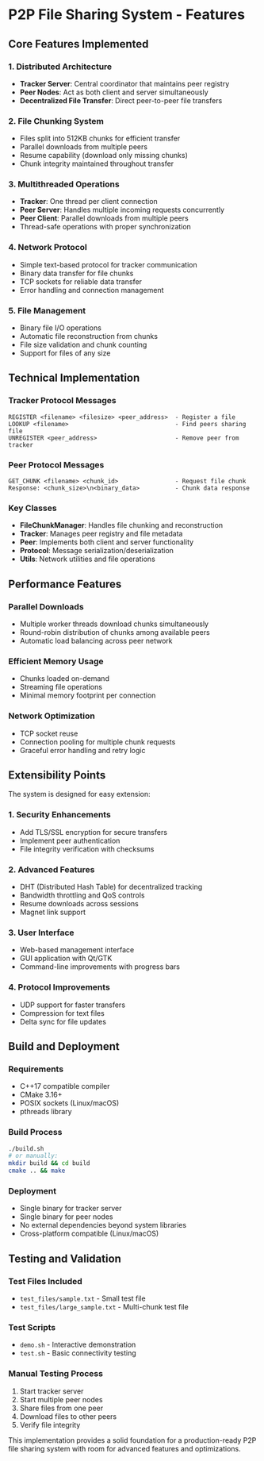 # P2P File Sharing System - Features

## Core Features Implemented

### 1. Distributed Architecture
- **Tracker Server**: Central coordinator that maintains peer registry
- **Peer Nodes**: Act as both client and server simultaneously
- **Decentralized File Transfer**: Direct peer-to-peer file transfers

### 2. File Chunking System
- Files split into 512KB chunks for efficient transfer
- Parallel downloads from multiple peers
- Resume capability (download only missing chunks)
- Chunk integrity maintained throughout transfer

### 3. Multithreaded Operations
- **Tracker**: One thread per client connection
- **Peer Server**: Handles multiple incoming requests concurrently
- **Peer Client**: Parallel downloads from multiple peers
- Thread-safe operations with proper synchronization

### 4. Network Protocol
- Simple text-based protocol for tracker communication
- Binary data transfer for file chunks
- TCP sockets for reliable data transfer
- Error handling and connection management

### 5. File Management
- Binary file I/O operations
- Automatic file reconstruction from chunks
- File size validation and chunk counting
- Support for files of any size

## Technical Implementation

### Tracker Protocol Messages
```
REGISTER <filename> <filesize> <peer_address>  - Register a file
LOOKUP <filename>                              - Find peers sharing file
UNREGISTER <peer_address>                      - Remove peer from tracker
```

### Peer Protocol Messages
```
GET_CHUNK <filename> <chunk_id>                - Request file chunk
Response: <chunk_size>\n<binary_data>          - Chunk data response
```

### Key Classes
- **FileChunkManager**: Handles file chunking and reconstruction
- **Tracker**: Manages peer registry and file metadata
- **Peer**: Implements both client and server functionality
- **Protocol**: Message serialization/deserialization
- **Utils**: Network utilities and file operations

## Performance Features

### Parallel Downloads
- Multiple worker threads download chunks simultaneously
- Round-robin distribution of chunks among available peers
- Automatic load balancing across peer network

### Efficient Memory Usage
- Chunks loaded on-demand
- Streaming file operations
- Minimal memory footprint per connection

### Network Optimization
- TCP socket reuse
- Connection pooling for multiple chunk requests
- Graceful error handling and retry logic

## Extensibility Points

The system is designed for easy extension:

### 1. Security Enhancements
- Add TLS/SSL encryption for secure transfers
- Implement peer authentication
- File integrity verification with checksums

### 2. Advanced Features
- DHT (Distributed Hash Table) for decentralized tracking
- Bandwidth throttling and QoS controls
- Resume downloads across sessions
- Magnet link support

### 3. User Interface
- Web-based management interface
- GUI application with Qt/GTK
- Command-line improvements with progress bars

### 4. Protocol Improvements
- UDP support for faster transfers
- Compression for text files
- Delta sync for file updates

## Build and Deployment

### Requirements
- C++17 compatible compiler
- CMake 3.16+
- POSIX sockets (Linux/macOS)
- pthreads library

### Build Process
```bash
./build.sh
# or manually:
mkdir build && cd build
cmake .. && make
```

### Deployment
- Single binary for tracker server
- Single binary for peer nodes
- No external dependencies beyond system libraries
- Cross-platform compatible (Linux/macOS)

## Testing and Validation

### Test Files Included
- `test_files/sample.txt` - Small test file
- `test_files/large_sample.txt` - Multi-chunk test file

### Test Scripts
- `demo.sh` - Interactive demonstration
- `test.sh` - Basic connectivity testing

### Manual Testing Process
1. Start tracker server
2. Start multiple peer nodes
3. Share files from one peer
4. Download files to other peers
5. Verify file integrity

This implementation provides a solid foundation for a production-ready P2P file sharing system with room for advanced features and optimizations.